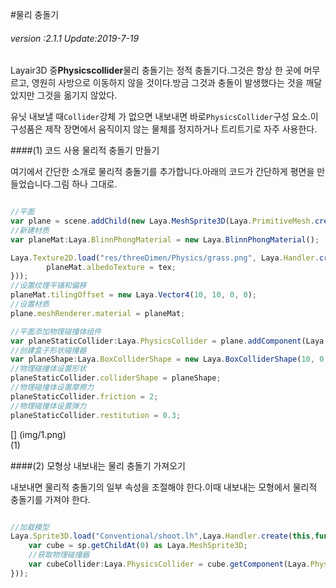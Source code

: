 #물리 충돌기

###### *version :2.1.1   Update:2019-7-19*

Layair3D 중**Physicscollider**물리 충돌기는 정적 충돌기다.그것은 항상 한 곳에 머무르고, 영원히 사방으로 이동하지 않을 것이다.방금 그것과 충돌이 발생했다는 것을 깨달았지만 그것을 옮기지 않았다.

유닛 내보낼 때`Collider`강체 가 없으면 내보내면 바로`PhysicsCollider`구성 요소.이 구성품은 제작 장면에서 움직이지 않는 물체를 정지하거나 트리트기로 자주 사용한다.

####(1) 코드 사용 물리적 충돌기 만들기

여기에서 간단한 소개로 물리적 충돌기를 추가합니다.아래의 코드가 간단하게 평면을 만들었습니다.그림 하나 그대로.


```typescript

//平面
var plane = scene.addChild(new Laya.MeshSprite3D(Laya.PrimitiveMesh.createPlane(10, 10, 10, 10))) as Laya.MeshSprite3D;
//新建材质
var planeMat:Laya.BlinnPhongMaterial = new Laya.BlinnPhongMaterial();

Laya.Texture2D.load("res/threeDimen/Physics/grass.png", Laya.Handler.create(this, function(tex:Laya.Texture2D) {
    	planeMat.albedoTexture = tex;
}));
//设置纹理平铺和偏移
planeMat.tilingOffset = new Laya.Vector4(10, 10, 0, 0);
//设置材质
plane.meshRenderer.material = planeMat;

//平面添加物理碰撞体组件
var planeStaticCollider:Laya.PhysicsCollider = plane.addComponent(Laya.PhysicsCollider);
//创建盒子形状碰撞器
var planeShape:Laya.BoxColliderShape = new Laya.BoxColliderShape(10, 0, 10);
//物理碰撞体设置形状
planeStaticCollider.colliderShape = planeShape;
//物理碰撞体设置摩擦力
planeStaticCollider.friction = 2;
//物理碰撞体设置弹力
planeStaticCollider.restitution = 0.3;
```


[] (img/1.png)<br>(1)

####(2) 모형상 내보내는 물리 충돌기 가져오기

내보내면 물리적 충돌기의 일부 속성을 조절해야 한다.이때 내보내는 모형에서 물리적 충돌기를 가져야 한다.


```typescript

//加载模型
Laya.Sprite3D.load("Conventional/shoot.lh",Laya.Handler.create(this,function(sp:Laya.Sprite3D){
    var cube = sp.getChildAt(0) as Laya.MeshSprite3D;
    //获取物理碰撞器
    var cubeCollider:Laya.PhysicsCollider = cube.getComponent(Laya.PhysicsCollider);
}));
```



